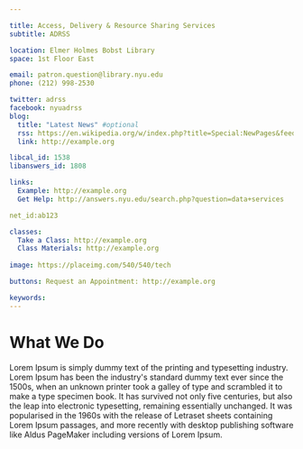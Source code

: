 ```yaml
---

title: Access, Delivery & Resource Sharing Services 
subtitle: ADRSS

location: Elmer Holmes Bobst Library
space: 1st Floor East

email: patron.question@library.nyu.edu
phone: (212) 998-2530

twitter: adrss
facebook: nyuadrss
blog:
  title: "Latest News" #optional
  rss: https://en.wikipedia.org/w/index.php?title=Special:NewPages&feed=rss
  link: http://example.org

libcal_id: 1538
libanswers_id: 1808

links:
  Example: http://example.org
  Get Help: http://answers.nyu.edu/search.php?question=data+services

net_id:ab123

classes:
  Take a Class: http://example.org
  Class Materials: http://example.org
  
image: https://placeimg.com/540/540/tech

buttons: Request an Appointment: http://example.org

keywords:
---
```


# What We Do

Lorem Ipsum is simply dummy text of the printing and typesetting industry. Lorem Ipsum has been the industry's standard dummy text ever since the 1500s, when an unknown printer took a galley of type and scrambled it to make a type specimen book. It has survived not only five centuries, but also the leap into electronic typesetting, remaining essentially unchanged. It was popularised in the 1960s with the release of Letraset sheets containing Lorem Ipsum passages, and more recently with desktop publishing software like Aldus PageMaker including versions of Lorem Ipsum.
